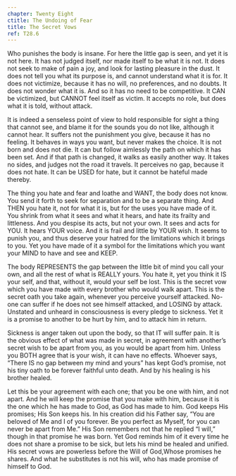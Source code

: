 ```yaml
---
chapter: Twenty Eight
ctitle: The Undoing of Fear
title: The Secret Vows
ref: T28.6
---
```


Who punishes the body is insane. For here the little gap is seen, and
yet it is not here. It has not judged itself, nor made itself to be what
it is not. It does not seek to make of pain a joy, and look for lasting
pleasure in the dust. It does not tell you what its purpose is, and
cannot understand what it is for. It does not victimize, because it has
no will, no preferences, and no doubts. It does not wonder what it is.
And so it has no need to be competitive. It CAN be victimized, but
CANNOT feel itself as victim. It accepts no role, but does what it is
told, without attack.

It is indeed a senseless point of view to hold responsible for sight a
thing that cannot see, and blame it for the sounds you do not like,
although it cannot hear. It suffers not the punishment you give, because
it has no feeling. It behaves in ways you want, but never makes the
choice. It is not born and does not die. It can but follow aimlessly the
path on which it has been set. And if that path is changed, it walks as
easily another way. It takes no sides, and judges not the road it
travels. It perceives no gap, because it does not hate. It can be USED
for hate, but it cannot be hateful made thereby.

The thing you hate and fear and loathe and WANT, the body does not know.
You send it forth to seek for separation and to be a separate thing. And
THEN you hate it, not for what it is, but for the uses you have made of
it. You shrink from what it sees and what it hears, and hate its frailty
and littleness. And you despise its acts, but not your own. It sees and
acts for YOU. It hears YOUR voice. And it is frail and little by YOUR
wish. It seems to punish you, and thus
deserve your hatred for the limitations which it brings to you. Yet you
have made of it a symbol for the limitations which you want your MIND to
have and see and KEEP.

The body REPRESENTS the gap between the little bit of mind you call your
own, and all the rest of what is REALLY yours. You hate it, yet you think
it IS your self, and that, without it, would your self be lost. This is
the secret vow which you have made with every brother who would walk
apart. This is the secret oath you take again, whenever you perceive
yourself attacked. No-one can suffer if he does not see himself
attacked, and LOSING by attack. Unstated and unheard in consciousness is
every pledge to sickness. Yet it is a promise to another to be hurt by
him, and to attack him in return.

Sickness is anger taken out upon the body, so that IT will suffer pain.
It is the obvious effect of what was made in secret, in agreement with
another’s secret wish to be apart from you, as you would be apart from
him. Unless you BOTH agree that is your wish, it can have no effects.
Whoever says, “There IS no gap between my mind and yours” has kept God’s
promise, not his tiny oath to be forever faithful unto death. And by his
healing is his brother healed.

Let this be your agreement with each one; that you be one with him, and
not apart. And he will keep the promise that you make with him, because
it is the one which he has made to God, as God has made to him. God
keeps His promises; His Son keeps his. In his creation did his Father
say, “You are beloved of Me and I of you forever. Be you perfect as
Myself, for you can never be apart from Me.” His Son remembers not that
he replied “I will,” though in that promise he was born. Yet God reminds
him of it every time he does not share a promise to be sick, but lets
his mind be healed and unified. His secret vows are powerless before the
Will of God,Whose promises he shares. And what he substitutes is not his
will, who has made promise of himself to God.

